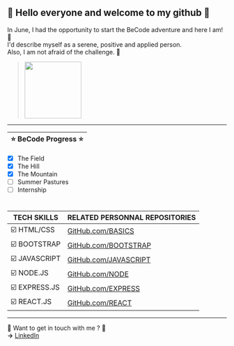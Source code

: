 ## 👋 Hello everyone and welcome to my github 👋  
In June, I had the opportunity to start the BeCode adventure and here I am! 💯  
I'd describe myself as a serene, positive and applied person.  
Also, I am not afraid of the challenge. 💪

> <img src="https://cdn.iconscout.com/icon/free/png-256/react-3-1175109.png" width="130px">

---

|:star: BeCode Progress :star:|
|-|
- [X] The Field
- [X] The Hill
- [X] The Mountain
- [ ] Summer Pastures
- [ ] Internship

#

|**TECH SKILLS**|RELATED PERSONNAL REPOSITORIES|
|---------------|--------------------|
| ☑️ HTML/CSS   |[GitHub.com/BASICS](http://github.com/SimBasics)|
| ☑️ BOOTSTRAP  |[GitHub.com/BOOTSTRAP](http://github.com/SimBootstrap)|
| ☑️ JAVASCRIPT |[GitHub.com/JAVASCRIPT](http://github.com)|
| ☑️ NODE.JS    |[GitHub.com/NODE](https://github.com/SimNode)|
| ☑️ EXPRESS.JS |[GitHub.com/EXPRESS](https://github.com/SimExpress)|
| ☑️ REACT.JS   |[GitHub.com/REACT](https://github.com/SimReact)|

---

:email: Want to get in touch with me ? :email:  
**→** [LinkedIn](https://www.linkedin.com/in/simon-duquaine/)

<!--
**simonduquaine/simonduquaine** is a ✨ _special_ ✨ repository because its `README.md` (this file) appears on your GitHub profile.

Here are some ideas to get you started:

- 🔭 I’m currently working on ...
- 🌱 I’m currently learning ...
- 👯 I’m looking to collaborate on ...
- 🤔 I’m looking for help with ...
- 💬 Ask me about ...
- 📫 How to reach me: ...
- 😄 Pronouns: ...
- ⚡ Fun fact: ...
-->
